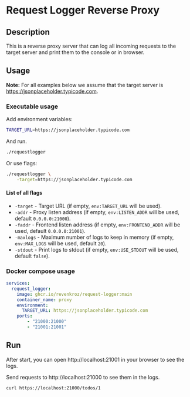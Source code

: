 # Request Logger Reverse Proxy

## Description

This is a reverse proxy server that can log all incoming requests to the target server and print them to the console or in browser.

## Usage

__Note:__ For all examples below we assume that the target server is https://jsonplaceholder.typicode.com.

### Executable usage

Add environment variables:
```bash
TARGET_URL=https://jsonplaceholder.typicode.com
```

And run.
```bash
./requestlogger
```

Or use flags:
```bash
./requestlogger \
    -target=https://jsonplaceholder.typicode.com
```

#### List of all flags

* `-target` - Target URL (if empty, `env:TARGET_URL` will be used).
* `-addr` - Proxy listen address (if empty, `env:LISTEN_ADDR` will be used, default `0.0.0.0:21000`).
* `-faddr` - Frontend listen address (if empty, `env:FRONTEND_ADDR` will be used, default `0.0.0.0:21001`).
* `-maxlogs` - Maximum number of logs to keep in memory (if empty, `env:MAX_LOGS` will be used, default `20`).
* `-stdout` - Print logs to stdout (if empty, `env:USE_STDOUT` will be used, default `false`).

### Docker compose usage

```yaml
services:
  request_logger:
    image: ghcr.io/revenkroz/request-logger:main
    container_name: proxy
    environment:
      TARGET_URL: https://jsonplaceholder.typicode.com
    ports:
        - "21000:21000"
        - "21001:21001"
```

## Run

After start, you can open http://localhost:21001 in your browser to see the logs.

Send requests to http://localhost:21000 to see them in the logs.
```shell
curl https://localhost:21000/todos/1
```
